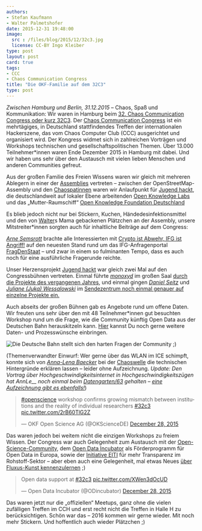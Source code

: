 ```yaml
---
authors: 
- Stefan Kaufmann
- Walter Palmetshofer
date: 2015-12-31 19:48:00
image: 
  src : /files/blog/2015/12/32c3.jpg
  license: CC-BY Ingo Kleiber
type: post
layout: post
card: true
tags:
- CCC
- Chaos Communication Congress
title: "Die OKF-Familie auf dem 32C3" 
type: post
---
```


*Zwischen Hamburg und Berlin, 31.12.2015* – Chaos, Spaß und Kommunikation: Wir waren in Hamburg beim [32. Chaos Communication Congress oder kurz 32C3](http://www.ccc.de). Der [Chaos Communication Congress](https://de.wikipedia.org/wiki/Chaos_Communication_Congress) ist ein mehrtägiges, in Deutschland stattfindendes Treffen der internationalen Hackerszene, das vom Chaos Computer Club (CCC) ausgerichtet und organisiert wird. Der Kongress widmet sich in zahlreichen Vorträgen und Workshops technischen und gesellschaftspolitischen Themen. Über 13.000 Teilnehmer\*innen waren Ende Dezember 2015 in Hamburg mit dabei. 
Und wir haben uns sehr über den Austausch mit vielen lieben Menschen und anderen Communities gefreut.


Aus der großen Familie des Freien Wissens waren wir gleich mit mehreren Ablegern in einer der [Assemblies](https://events.ccc.de/congress/2015/wiki/Static:Assemblies) vertreten – zwischen der OpenStreetMap-Assembly und den [Chaospatinnen](https://twitter.com/chaospatinnen) waren wir Anlaufpunkt für [Jugend hackt](https://events.ccc.de/congress/2015/wiki/Assembly:Jugend_hackt ), die deutschlandweit auf lokaler Ebene arbeitenden [Open Knowledge Labs](https://events.ccc.de/congress/2015/wiki/Assembly:Open_Knowledge_Labs) und das „Mutter-Raumschiff“ [Open Knowledge Foundation Deutschland](https://events.ccc.de/congress/2015/wiki/Assembly:OKFDE)


Es blieb jedoch nicht nur bei Stickern, Kuchen, Händedesinfektionsmittel und den von [Walter](https://twitter.com/vavoida)s Mama gebackenen Plätzchen an der Assembly, unsere Mitstreiter\*innen sorgten auch für inhaltliche Beiträge auf dem Congress:  

[*Arne Semsrott*](https://twitter.com/arnesemsrott) brachte alle Interessierten mit [Crypto ist Abwehr, IFG ist Angriff!](https://media.ccc.de/v/32c3-7102-crypto_ist_abwehr_ifg_ist_angriff#video) auf den neuesten Stand rund um das IFG-Anfragenportal [FragDenStaat](https://www.fragdenstaat.de) – und zwar in einem so fulminanten Tempo, dass es auch noch für eine ausführliche Fragerunde reichte.

Unser Herzensprojekt [Jugend hackt](http://jugendhackt.de) war gleich zwei Mal auf den Congressbühnen vertreten. Einmal führte [*monoxyd*](http://monoxyd.de) im großen Saal [durch die Projekte des vergangenen Jahres](https://media.ccc.de/v/32c3-7562-jugend_hackt_2015#video), und einmal gingen [*Daniel Seitz*](https://twitter.com/sondala) und [*Juliane (Juka) Wessalowski*](https://twitter.com/gruenzeug) im [Sendezentrum noch einmal genauer auf einzelne Projekte ein.](https://www.youtube.com/watch?v=vYp0Jr0Byoc)

Auch abseits der großen Bühnen gab es Angebote rund um offene Daten. Wir freuten uns sehr über den mit 48 Teilnehmer\*innen gut besuchten Workshop rund um die Frage, wie die Community künftig Open Data aus der Deutschen Bahn herauskitzeln kann. [Hier](https://pad.okfn.org/p/bahnpad32c3) kannst Du noch gerne weitere Daten- und Prozesswünsche einbringen. 

![Die Deutsche Bahn stellt sich den harten Fragen der Community ;)](/files/blog/2015/12/32c3_walter.jpg)

(Themenverwandter Einwurf: Wer gerne über das WLAN im ICE schimpft, konnte sich von [*Anna-Lena Baecker*](http://annle.de/) bei der [Chaoswelle](https://www.chaoswelle.de/Hauptseite) die technischen Hintergründe erklären lassen – leider ohne Aufzeichnung. *Update: Den Vortrag über Hochgeschwindigkeitsinternet in Hochgeschwindigkeitszügen hat AnnLe\_\_ noch einmal beim [Datengarten/63](https://berlin.ccc.de/wiki/Datengarten/63) gehalten – [eine Aufzeichnung gibt es ebenfalls!](https://media.ccc.de/v/dg63)*)

<blockquote class="twitter-tweet" lang="en"><p lang="en" dir="ltr"><a href="https://twitter.com/hashtag/openscience?src=hash">#openscience</a> workshop confirms growing mismatch between institutions and the reality of individual researchers <a href="https://twitter.com/hashtag/32c3?src=hash">#32c3</a> <a href="https://t.co/2rB60TlG2Z">pic.twitter.com/2rB60TlG2Z</a></p>&mdash; OKF Open Science AG (@OKScienceDE) <a href="https://twitter.com/OKScienceDE/status/681484814667649025">December 28, 2015</a></blockquote>

Das waren jedoch bei weitem nicht die einzigen Workshops zu freiem Wissen. Der Congress war auch Gelegenheit zum Austausch mit der [Open-Science-Community](https://pad.okfn.org/p/32C3-OpenScience), dem [Open Data Incubator](https://events.ccc.de/congress/2015/wiki/Session:Open_data) als Förderprogramm für Open Data in Europa, sowie der [Initiative EITI](https://events.ccc.de/congress/2015/wiki/Session:Open_data_and_extractive_industries) für mehr Transparenz im Rohstoff-Sektor – aber eben auch eine Gelegenheit, mal etwas Neues [über Fluxus-Kunst kennenzulernen](https://media.ccc.de/v/32c3-7421-fluxus_cannot_save_the_world#video&t=3048) ;)

<blockquote class="twitter-tweet" lang="en"><p lang="en" dir="ltr">Open data support at <a href="https://twitter.com/hashtag/32c3?src=hash">#32c3</a> <a href="https://t.co/XWen3dOcUD">pic.twitter.com/XWen3dOcUD</a></p>&mdash; Open Data Incubator (@ODincubator) <a href="https://twitter.com/ODincubator/status/681516412863668224">December 28, 2015</a></blockquote>

Das waren jetzt nur die „offiziellen“ Meetups, ganz ohne die vielen zufälligen Treffen im CCH und erst recht nicht die Treffen in Halle H zu berücksichtigen. Schön war das – 2016 kommen wir gerne wieder. Mit noch mehr Stickern. Und hoffentlich auch wieder Plätzchen ;) 
